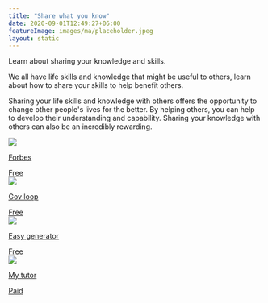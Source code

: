 ```yaml
---
title: "Share what you know"
date: 2020-09-01T12:49:27+06:00
featureImage: images/ma/placeholder.jpeg
layout: static
---
```


Learn about sharing your knowledge and skills.

We all have life skills and knowledge that might be useful to others, learn about how to share your skills to help benefit others.

Sharing your life skills and knowledge with others offers the opportunity to change other people's lives for the better. By helping others, you can help to develop their understanding and capability. Sharing your knowledge with others can also be an incredibly rewarding.

<a class="ma-link" href="https://www.forbes.com/sites/work-in-progress/2013/07/25/5-ways-to-share-your-professional-expertise-and-4-reasons-you-should/?sh=1f4d3f4e1cfa"><div class="ma-card ma-card-Learning"><div class="ma-icon"><img src ="/images/icon-check.png"/></div><div class="ma-name"><p>Forbes</p></div><div class="ma-paid-text"><span>Free</span></div></div></a><a class="ma-link" href="https://www.govloop.com/community/blog/pass-9-ways-share-knowledge/"><div class="ma-card ma-card-Learning"><div class="ma-icon"><img src ="/images/icon-check.png"/></div><div class="ma-name"><p>Gov loop</p></div><div class="ma-paid-text"><span>Free</span></div></div></a><a class="ma-link" href="https://www.easygenerator.com/en/blog/knowledge-sharing/how-to-share-knowledge-effectively/"><div class="ma-card ma-card-Learning"><div class="ma-icon"><img src ="/images/icon-check.png"/></div><div class="ma-name"><p>Easy generator</p></div><div class="ma-paid-text"><span>Free</span></div></div></a><a class="ma-link" href="https://www.mytutor.co.uk/tutors/apply/"><div class="ma-card ma-card-Learning"><div class="ma-icon"><img src ="/images/icon-pound.png"/></div><div class="ma-name"><p>My tutor</p></div><div class="ma-paid-text"><span>Paid</span></div></div></a>  

<br/><br/>






